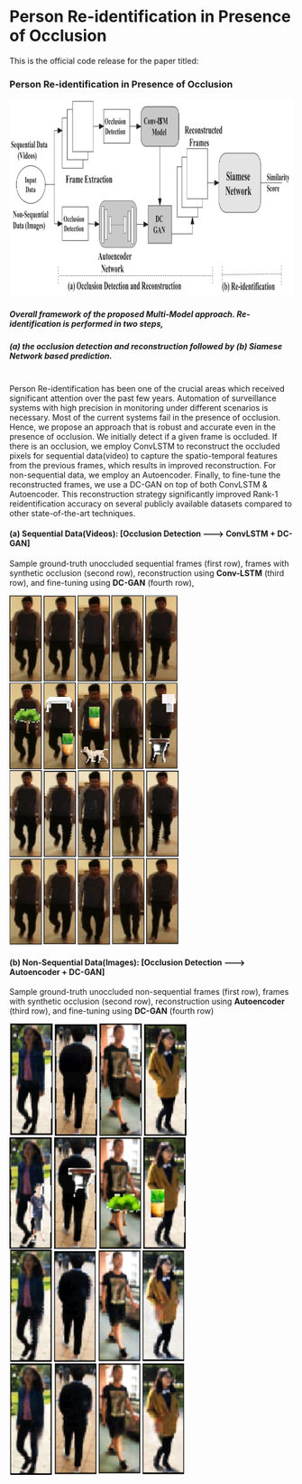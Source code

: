 # Person Re-identification in Presence of Occlusion

This is the official code release for the paper titled: 
### Person Re-identification in Presence of Occlusion

<img src="Results/Overall_system_design.png" height="350"/>

##### Overall framework of the proposed Multi-Model approach. Re-identification is performed in two steps,<br>
##### (a) the occlusion detection and reconstruction followed by (b) Siamese Network based prediction.

<br>
Person Re-identification has been one of the crucial areas which received significant attention over the past few years. Automation of surveillance systems with high precision in monitoring under different scenarios is necessary.  Most of the current systems fail in the presence of occlusion. Hence, we propose an approach that is robust and accurate even in the presence of occlusion. We initially detect if a given frame is occluded. If there is an occlusion, we employ ConvLSTM to reconstruct the occluded pixels for sequential data(video) to capture the spatio-temporal features from the previous frames, which results in improved reconstruction. For non-sequential data, we employ an Autoencoder. 
Finally, to fine-tune the reconstructed frames, we use a DC-GAN on top of both ConvLSTM & Autoencoder. This reconstruction strategy significantly improved Rank-1 reidentification accuracy on several publicly available datasets compared to other state-of-the-art techniques.

#### (a) Sequential Data(Videos): [Occlusion Detection ---> ConvLSTM + DC-GAN]

Sample ground-truth unoccluded sequential frames (first row), frames with synthetic occlusion (second row), reconstruction using **Conv-LSTM** (third row), and fine-tuning using **DC-GAN** (fourth row),<br>

<img src="Results/sequential_image_results.png" width=300/>



#### (b) Non-Sequential Data(Images): [Occlusion Detection ---> Autoencoder + DC-GAN]

Sample ground-truth unoccluded non-sequential frames (first row), frames with synthetic occlusion (second row), reconstruction using **Autoencoder** (third row), and fine-tuning using **DC-GAN** (fourth row)

<img src="Results/non-sequential_results.png" height="800"/>
